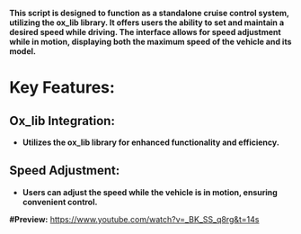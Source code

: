 **This script is designed to function as a standalone cruise control system, utilizing the ox_lib library. It offers users the ability to set and maintain a desired speed while driving. The interface allows for speed adjustment while in motion, displaying both the maximum speed of the vehicle and its model.**

# Key Features:
## Ox_lib Integration:
- **Utilizes the ox_lib library for enhanced functionality and efficiency.**
## Speed Adjustment:
- **Users can adjust the speed while the vehicle is in motion, ensuring convenient control.**


**#Preview:** https://www.youtube.com/watch?v=_BK_SS_q8rg&t=14s
